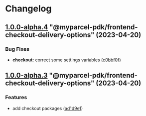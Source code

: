 # Changelog

<!-- MONODEPLOY:BELOW -->

## [1.0.0-alpha.4](https://github/myparcelnl/js-pdk/compare/@myparcel-pdk/frontend-checkout-delivery-options@1.0.0-alpha.3...@myparcel-pdk/frontend-checkout-delivery-options@1.0.0-alpha.4) "@myparcel-pdk/frontend-checkout-delivery-options" (2023-04-20)


### Bug Fixes

* **checkout:** correct some settings variables ([c0bbf0f](https://github/myparcelnl/js-pdk/commit/c0bbf0ff2fc98c3815094ae77f26f75a3036dfbe))




## [1.0.0-alpha.3](https://github/myparcelnl/js-pdk/compare/@myparcel-pdk/frontend-checkout-delivery-options@1.0.0-alpha.2...@myparcel-pdk/frontend-checkout-delivery-options@1.0.0-alpha.3) "@myparcel-pdk/frontend-checkout-delivery-options" (2023-04-20)


### Features

* add checkout packages ([ad1d9e1](https://github/myparcelnl/js-pdk/commit/ad1d9e1f027af9e6124f8266f64edc0509e22a9d))


